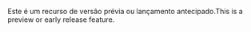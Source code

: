 <span data-ttu-id="3d346-101">Este é um recurso de versão prévia ou lançamento antecipado.</span><span class="sxs-lookup"><span data-stu-id="3d346-101">This is a preview or early release feature.</span></span>